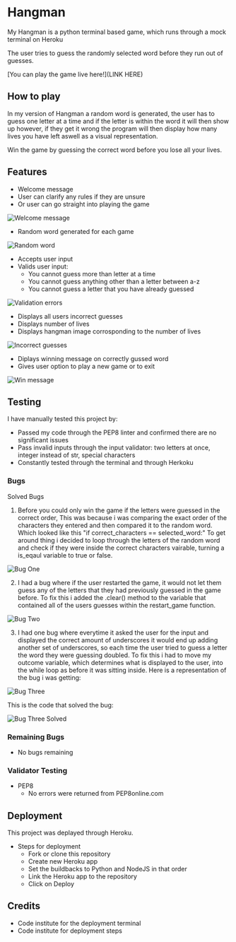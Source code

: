 # Hangman
My Hangman is a python terminal based game, which runs through a mock terminal on Heroku 

The user tries to guess the randomly selected word before they run out of guesses.

[You can play the game live here!](LINK HERE)


## How to play

In my version of Hangman a random word is generated, the user has to guess one letter at a time
and if the letter is within the word it will then show up however, if they get it wrong
the program will then display how many lives you have left aswell as a visual representation.

Win the game by guessing the correct word before you lose all your lives.


## Features

- Welcome message
- User can clarify any rules if they are unsure
- Or user can go straight into playing the game

![Welcome message](./images/welcome_message.png)

- Random word generated for each game

![Random word](./images/random_word.png)

- Accepts user input
- Valids user input:
  - You cannot guess more than letter at a time
  - You cannot guess anything other than a letter between a-z
  - You cannot guess a letter that you have already guessed

![Validation errors](./images/validation_errors.png)

- Displays all users incorrect guesses
- Displays number of lives
- Displays hangman image corrosponding to the number of lives

![Incorrect guesses](./images/incorrect_guesses.png)

- Diplays winning message on correctly gussed word
- Gives user option to play a new game or to exit

![Win message](./images/win_message.png)


## Testing


I have manually tested this project by:
- Passed my code through the PEP8 linter and confirmed there are no significant issues
- Pass invalid inputs through the input validator: two letters at once, integer instead of str, special characters
- Constantly tested through the terminal and through Herkoku

### Bugs

Solved Bugs
1. Before you could only win the game if the letters were guessed in the correct order, This was because i was comparing the exact order of the characters they entered and then compared it to the random word. Which looked like this "if correct_characters == selected_word:"
To get around thing i decided to loop through the letters of the random word and check if they were inside the correct characters vairable, turning a is_eqaul variable to true or false.

![Bug One](./images/Bug1.png)

2. I had a bug where if the user restarted the game, it would not let them guess any of the letters that they had previously guessed in the game before. To fix this i added the .clear() method to the variable that contained all of the users guesses within the restart_game function.

![Bug Two](./images/Bug2.png)


3. I had one bug where everytime it asked the user for the input and displayed the correct amount of underscores it would end up adding another set of underscores, so each time the user tried to guess a letter the word they were guessing doubled. To fix this i had to move my outcome variable, which determines what is displayed to the user, into the while loop as before it was sitting inside.
Here is a representation of the bug i was getting:


![Bug Three](./images/Bug3.png)

This is the code that solved the bug:

![Bug Three Solved](./images/solved_bug_three.png)


### Remaining Bugs
- No bugs remaining

### Validator Testing
- PEP8
  - No errors were returned from PEP8online.com

## Deployment
This project was deplayed through Heroku.
- Steps for deployment
  - Fork or clone this repository
  - Create new Heroku app
  - Set the buildbacks to Python and NodeJS in that order
  - Link the Heroku app to the repository
  - Click on Deploy

## Credits
- Code institute for the deployment terminal
- Code institute for deployment steps